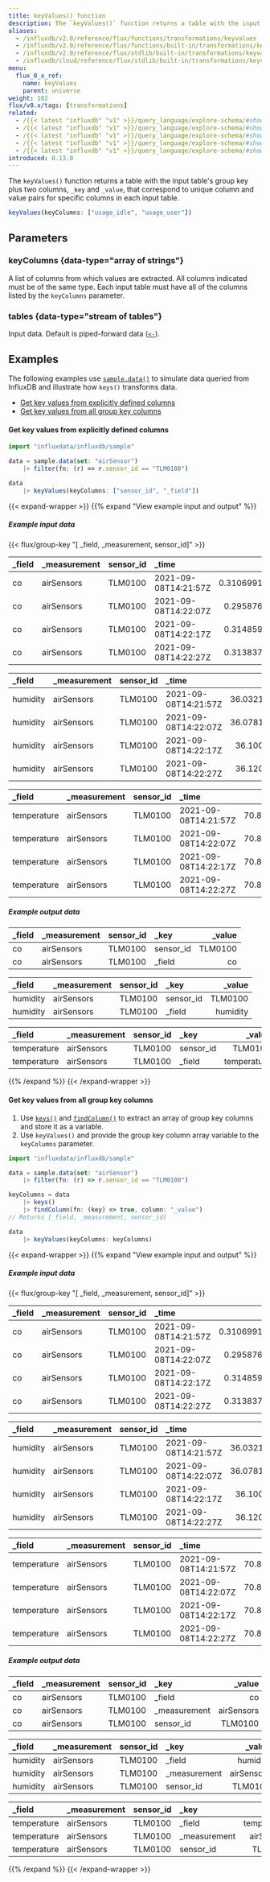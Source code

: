 ```yaml
---
title: keyValues() function
description: The `keyValues()` function returns a table with the input table's group key plus two columns, _key and _value, that correspond to unique column + value pairs from the input table.
aliases:
  - /influxdb/v2.0/reference/flux/functions/transformations/keyvalues
  - /influxdb/v2.0/reference/flux/functions/built-in/transformations/keyvalues/
  - /influxdb/v2.0/reference/flux/stdlib/built-in/transformations/keyvalues/
  - /influxdb/cloud/reference/flux/stdlib/built-in/transformations/keyvalues/
menu:
  flux_0_x_ref:
    name: keyValues
    parent: universe
weight: 102
flux/v0.x/tags: [transformations]
related:
  - /{{< latest "influxdb" "v1" >}}/query_language/explore-schema/#show-measurements, InfluxQL – SHOW MEASUREMENTS
  - /{{< latest "influxdb" "v1" >}}/query_language/explore-schema/#show-field-keys, InfluxQL – SHOW FIELD KEYS
  - /{{< latest "influxdb" "v1" >}}/query_language/explore-schema/#show-tag-keys, InfluxQL – SHOW TAG KEYS
  - /{{< latest "influxdb" "v1" >}}/query_language/explore-schema/#show-tag-values, InfluxQL – SHOW TAG VALUES
  - /{{< latest "influxdb" "v1" >}}/query_language/explore-schema/#show-serie, InfluxQL – SHOW SERIES
introduced: 0.13.0
---
```


The `keyValues()` function returns a table with the input table's group key plus two columns,
`_key` and `_value`, that correspond to unique column and value pairs for specific
columns in each input table.

```js
keyValues(keyColumns: ["usage_idle", "usage_user"])
```

<!--
```js
// OR

keyValues(fn: (schema) => schema.columns |> filter(fn: (r) =>  r.label =~ /usage_.*/))
``` -->

## Parameters

<!--
{{% note %}}
`keyColumns` and `fn` are mutually exclusive. Only one may be used at a time.
{{% /note %}}
-->

### keyColumns {data-type="array of strings"}

A list of columns from which values are extracted.
All columns indicated must be of the same type.
Each input table must have all of the columns listed by the `keyColumns` parameter.

<!--
### fn {data-type="function"}

Function used to identify a set of columns.
All columns indicated must be of the same type.

{{% note %}}
Make sure `fn` parameter names match each specified parameter. To learn why, see [Match parameter names](/flux/v0.x/spec/data-model/#match-parameter-names).
{{% /note %}}

## Additional requirements

- Only one of `keyColumns` or `fn` may be used in a single call.
- All columns indicated must be of the same type.
- Each input table must have all of the columns listed by the `keyColumns` parameter.
-->

### tables {data-type="stream of tables"}
Input data.
Default is piped-forward data ([`<-`](/flux/v0.x/spec/expressions/#pipe-expressions)).

## Examples
The following examples use [`sample.data()`](/flux/v0.x/stdlib/influxdata/influxdb/sample/data/)
to simulate data queried from InfluxDB and illustrate how `keys()` transforms data.

- [Get key values from explicitly defined columns](#get-key-values-from-explicitly-defined-columns)
- [Get key values from all group key columns](#get-key-values-from-all-group-key-columns)

#### Get key values from explicitly defined columns

```js
import "influxdata/influxdb/sample"

data = sample.data(set: "airSensor")
    |> filter(fn: (r) => r.sensor_id == "TLM0100")

data
    |> keyValues(keyColumns: ["sensor_id", "_field"])
```

{{< expand-wrapper >}}
{{% expand "View example input and output" %}}
##### Example input data

{{< flux/group-key "[ _field, _measurement, sensor_id]" >}}

| _field | _measurement | sensor_id | _time                |              _value |
| :----- | :----------- | :-------- | :------------------- | ------------------: |
| co     | airSensors   | TLM0100   | 2021-09-08T14:21:57Z | 0.31069912185103726 |
| co     | airSensors   | TLM0100   | 2021-09-08T14:22:07Z |  0.2958765656451926 |
| co     | airSensors   | TLM0100   | 2021-09-08T14:22:17Z |  0.3148598993377045 |
| co     | airSensors   | TLM0100   | 2021-09-08T14:22:27Z |  0.3138373097388317 |

| _field   | _measurement | sensor_id | _time                |             _value |
| :------- | :----------- | :-------- | :------------------- | -----------------: |
| humidity | airSensors   | TLM0100   | 2021-09-08T14:21:57Z | 36.032121180773785 |
| humidity | airSensors   | TLM0100   | 2021-09-08T14:22:07Z | 36.078174038253856 |
| humidity | airSensors   | TLM0100   | 2021-09-08T14:22:17Z |  36.10019403559529 |
| humidity | airSensors   | TLM0100   | 2021-09-08T14:22:27Z |  36.12069055726357 |

| _field      | _measurement | sensor_id | _time                |            _value |
| :---------- | :----------- | :-------- | :------------------- | ----------------: |
| temperature | airSensors   | TLM0100   | 2021-09-08T14:21:57Z | 70.84122391403946 |
| temperature | airSensors   | TLM0100   | 2021-09-08T14:22:07Z | 70.86036165985708 |
| temperature | airSensors   | TLM0100   | 2021-09-08T14:22:17Z | 70.89253177998165 |
| temperature | airSensors   | TLM0100   | 2021-09-08T14:22:27Z | 70.85193833073798 |

##### Example output data

| _field | _measurement | sensor_id | _key      |  _value |
| :----- | :----------- | :-------- | :-------- | ------: |
| co     | airSensors   | TLM0100   | sensor_id | TLM0100 |
| co     | airSensors   | TLM0100   | _field    |      co |

| _field   | _measurement | sensor_id | _key      |   _value |
| :------- | :----------- | :-------- | :-------- | -------: |
| humidity | airSensors   | TLM0100   | sensor_id |  TLM0100 |
| humidity | airSensors   | TLM0100   | _field    | humidity |

| _field      | _measurement | sensor_id | _key      |      _value |
| :---------- | :----------- | :-------- | :-------- | ----------: |
| temperature | airSensors   | TLM0100   | sensor_id |     TLM0100 |
| temperature | airSensors   | TLM0100   | _field    | temperature |
{{% /expand %}}
{{< /expand-wrapper >}}

#### Get key values from all group key columns

1. Use [`keys()`](/flux/v0.x/stdlib/universe/keys/) and [`findColumn()`](/flux/v0.x/stdlib/universe/findcolumn/)
    to extract an array of group key columns and store it as a variable.
2. Use `keyValues()` and provide the group key column array variable to the `keyColumns` parameter.

```js
import "influxdata/influxdb/sample"

data = sample.data(set: "airSensor")
    |> filter(fn: (r) => r.sensor_id == "TLM0100")

keyColumns = data
    |> keys()
    |> findColumn(fn: (key) => true, column: "_value")
// Returns [_field, _measurement, sensor_id]

data
    |> keyValues(keyColumns: keyColumns)
```

{{< expand-wrapper >}}
{{% expand "View example input and output" %}}
##### Example input data

{{< flux/group-key "[ _field, _measurement, sensor_id]" >}}

| _field | _measurement | sensor_id | _time                |              _value |
| :----- | :----------- | :-------- | :------------------- | ------------------: |
| co     | airSensors   | TLM0100   | 2021-09-08T14:21:57Z | 0.31069912185103726 |
| co     | airSensors   | TLM0100   | 2021-09-08T14:22:07Z |  0.2958765656451926 |
| co     | airSensors   | TLM0100   | 2021-09-08T14:22:17Z |  0.3148598993377045 |
| co     | airSensors   | TLM0100   | 2021-09-08T14:22:27Z |  0.3138373097388317 |

| _field   | _measurement | sensor_id | _time                |             _value |
| :------- | :----------- | :-------- | :------------------- | -----------------: |
| humidity | airSensors   | TLM0100   | 2021-09-08T14:21:57Z | 36.032121180773785 |
| humidity | airSensors   | TLM0100   | 2021-09-08T14:22:07Z | 36.078174038253856 |
| humidity | airSensors   | TLM0100   | 2021-09-08T14:22:17Z |  36.10019403559529 |
| humidity | airSensors   | TLM0100   | 2021-09-08T14:22:27Z |  36.12069055726357 |

| _field      | _measurement | sensor_id | _time                |            _value |
| :---------- | :----------- | :-------- | :------------------- | ----------------: |
| temperature | airSensors   | TLM0100   | 2021-09-08T14:21:57Z | 70.84122391403946 |
| temperature | airSensors   | TLM0100   | 2021-09-08T14:22:07Z | 70.86036165985708 |
| temperature | airSensors   | TLM0100   | 2021-09-08T14:22:17Z | 70.89253177998165 |
| temperature | airSensors   | TLM0100   | 2021-09-08T14:22:27Z | 70.85193833073798 |

##### Example output data

| _field | _measurement | sensor_id | _key         |     _value |
| :----- | :----------- | :-------- | :----------- | ---------: |
| co     | airSensors   | TLM0100   | _field       |         co |
| co     | airSensors   | TLM0100   | _measurement | airSensors |
| co     | airSensors   | TLM0100   | sensor_id    |    TLM0100 |

| _field   | _measurement | sensor_id | _key         |     _value |
| :------- | :----------- | :-------- | :----------- | ---------: |
| humidity | airSensors   | TLM0100   | _field       |   humidity |
| humidity | airSensors   | TLM0100   | _measurement | airSensors |
| humidity | airSensors   | TLM0100   | sensor_id    |    TLM0100 |

| _field      | _measurement | sensor_id | _key         |      _value |
| :---------- | :----------- | :-------- | :----------- | ----------: |
| temperature | airSensors   | TLM0100   | _field       | temperature |
| temperature | airSensors   | TLM0100   | _measurement |  airSensors |
| temperature | airSensors   | TLM0100   | sensor_id    |     TLM0100 |
{{% /expand %}}
{{< /expand-wrapper >}}

<!--
##### Get key values from columns matching a regular expression

```js
from(bucket: "example-bucket")
  |> range(start: -30m)
  |> filter(fn: (r) => r._measurement == "cpu")
  |> keyValues(fn: (schema) => schema.columns |> filter(fn: (r) =>  r.label =~ /usage_.*/))
```
 -->
